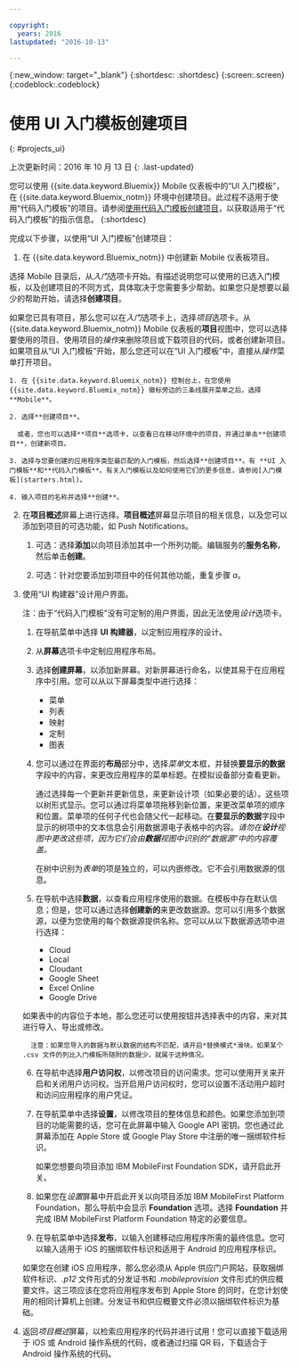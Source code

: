 ```yaml
---

copyright:
  years: 2016
lastupdated: "2016-10-13"

---
```

{:new_window: target="_blank"}
{:shortdesc: .shortdesc}
{:screen:.screen}
{:codeblock:.codeblock}

# 使用 UI 入门模板创建项目
{: #projects_ui}

上次更新时间：2016 年 10 月 13 日
{: .last-updated}

您可以使用 {{site.data.keyword.Bluemix}} Mobile 仪表板中的“UI 入门模板”，在 {{site.data.keyword.Bluemix_notm}} 环境中创建项目。此过程不适用于使用“代码入门模板”的项目。请参阅[使用代码入门模板创建项目](projects_code.html)，以获取适用于“代码入门模板”的指示信息。
{:shortdesc}

完成以下步骤，以使用“UI 入门模板”创建项目：

1. 在 {{site.data.keyword.Bluemix_notm}} 中创建新 Mobile 仪表板项目。

 选择 Mobile 目录后，从*入门*选项卡开始。有描述说明您可以使用的已选入门模板，以及创建项目的不同方式，具体取决于您需要多少帮助。如果您只是想要以最少的帮助开始，请选择**创建项目**。

 如果您已具有项目，那么您可以在*入门*选项卡上，选择*项目*选项卡。从 {{site.data.keyword.Bluemix_notm}} Mobile 仪表板的**项目**视图中，您可以选择要使用的项目、使用项目的*操作*来删除项目或下载项目的代码，或者创建新项目。如果项目从“UI 入门模板”开始，那么您还可以在“UI 入门模板”中，直接从*操作*菜单打开项目。 

	1. 在 {{site.data.keyword.Bluemix_notm}} 控制台上，在您使用 {{site.data.keyword.Bluemix_notm}} 徽标旁边的三条线展开菜单之后，选择 **Mobile**。 
	
	2. 选择**创建项目**。 

	  或者，您也可以选择**项目**选项卡，以查看已在移动环境中的项目，并通过单击**创建项目**，创建新项目。 

	3. 选择与您要创建的应用程序类型最匹配的入门模板，然后选择**创建项目**。有 **UI 入门模板**和**代码入门模板**。有关入门模板以及如何使用它们的更多信息，请参阅[入门模板](starters.html)。 
	
	4. 输入项目的名称并选择**创建**。
	
2. 在**项目概述**屏幕上进行选择。**项目概述**屏幕显示项目的相关信息，以及您可以添加到项目的可选功能，如 Push Notifications。  

	1. 可选：选择**添加**以向项目添加其中一个所列功能。编辑服务的**服务名称**，然后单击**创建**。
	
	2. 可选：针对您要添加到项目中的任何其他功能，重复步骤 *a*。 

3. 使用“UI 构建器”设计用户界面。

   注：由于“代码入门模板”没有可定制的用户界面，因此无法使用*设计*选项卡。

    1. 在导航菜单中选择 **UI 构建器**，以定制应用程序的设计。<!--Most of the design screens have sections that begin with a navigation on the left of the screen, and the sections more specific as it moves to the right side preview of your app. Note: Not all design screens in the starters have the same sections.--> 
	
	2. 从**屏幕**选项卡中定制应用程序布局。
	
	3. 选择**创建屏幕**，以添加新屏幕。对新屏幕进行命名，以使其易于在应用程序中引用。您可以从以下屏幕类型中进行选择： 
	    * 菜单
		* 列表
		* 映射
		* 定制 
		* 图表
		
	4. 您可以通过在界面的**布局**部分中，选择*菜单*文本框，并替换**要显示的数据**字段中的内容，来更改应用程序的菜单标题。在模拟设备部分查看更新。
	
		通过选择每一个更新并更新信息，来更新设计项（如果必要的话）。这些项以树形式显示。您可以通过将菜单项拖移到新位置，来更改菜单项的顺序和位置。菜单项的任何子代也会随父代一起移动。在**要显示的数据**字段中显示的树项中的文本信息会引用数据源电子表格中的内容。*请勿在**设计**视图中更改这些项，因为它们会由**数据**视图中识别的“数据源”中的内容覆盖。* 
		
		在树中识别为*表单*的项是独立的，可以内嵌修改。它不会引用数据源的信息。
	
	5. 在导航中选择**数据**，以查看应用程序使用的数据。在模板中存在默认信息；但是，您可以通过选择**创建新的**来更改数据源。您可以引用多个数据源，以便为您使用的每个数据源提供名称。您可以从以下数据源选项中进行选择：
		* Cloud
		* Local
		* Cloudant
		* Google Sheet
		* Excel Online
		* Google Drive
	
	如果表中的内容位于本地，那么您还可以使用按钮并选择表中的内容，来对其进行导入、导出或修改。
	     
		 注意：如果您导入的数据与默认数据的结构不匹配，请开启*替换模式*滑块。如果某个 .csv 文件的列比入门模板所随附的数据少，就属于这种情况。
		 
	6. 在导航中选择**用户访问权**，以修改项目的访问需求。您可以使用开关来开启和关闭用户访问权。当开启用户访问权时，您可以设置不活动用户超时和访问应用程序的用户凭证。
	
	7. 在导航菜单中选择**设置**，以修改项目的整体信息和颜色。如果您添加到项目的功能需要的话，您可在此屏幕中输入 Google API 密钥。您也通过此屏幕添加在 Apple Store 或 Google Play Store 中注册的唯一捆绑软件标识。
	
		如果您想要向项目添加 IBM MobileFirst Foundation SDK，请开启此开关。
		
	8. 如果您在*设置*屏幕中开启此开关以向项目添加 IBM MobileFirst Platform Foundation，那么导航中会显示 **Foundation** 选项。选择 **Foundation** 并完成 IBM MobileFirst Platform Foundation 特定的必要信息。
	
	9. 在导航菜单中选择**发布**，以输入创建移动应用程序所需的最终信息。您可以输入适用于 iOS 的捆绑软件标识和适用于 Android 的应用程序标识。
	
	如果您在创建 iOS 应用程序，那么您必须从 Apple 供应门户网站，获取捆绑软件标识、*.p12* 文件形式的分发证书和 *.mobileprovision* 文件形式的供应概要文件。这三项应该在您将应用程序发布到 Apple Store 的同时，在您计划使用的相同计算机上创建。分发证书和供应概要文件必须以捆绑软件标识为基础。 	

4.  返回*项目概述*屏幕，以检索应用程序的代码并进行试用！您可以直接下载适用于 iOS 或 Android 操作系统的代码，或者通过扫描 QR 码，下载适合于 Android 操作系统的代码。 



